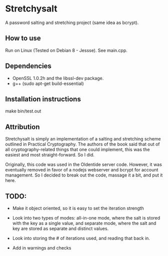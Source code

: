 # Stretchysalt
A password salting and stretching project (same idea as bcrypt).

## How to use
Run on Linux (Tested on Debian 8 - Jessse).
See main.cpp.

## Dependencies
* OpenSSL 1.0.2h and the libssl-dev package.
* g++ (sudo apt-get build-essential)

## Installation instructions
make
bin/test.out

## Attribution

Stretchysalt is simply an implementation of a salting and stretching scheme outlined in Practical Cryptography. The authors of the book said that out of all cryptography-related things that one could implement, this was the easiest and most straight-forward. So I did.

Originally, this code was used in the Oldentide server code. However, it was eventually removed in favor of a nodejs webserver and bcrypt for account management. So I decided to break out the code, massage it a bit, and put it here.  

## TODO:

* Make it object oriented, so it is easy to set the iteration strength

* Look into two types of modes: all-in-one mode, where the salt is stored with the key as a single value, and separate mode, where the salt and key are stored as separate and distinct values.

* Look into storing the # of iterations used, and reading that back in.

* Add in warnings and checks
